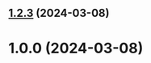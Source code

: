 ## [1.2.3](https://github.com/alinagomazkova/git-extended/compare/1.0.0...1.2.3) (2024-03-08)



# 1.0.0 (2024-03-08)



